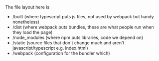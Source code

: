 
The file layout here is 
- /built (where typescript puts js files, not used by webpack but handy nonetheless)
- /dist (where webpack puts bundles, these are what people run when they load the page)
- /node_modules (where npm puts libraries, code we depend on)
- /static (source files that don't change much and aren't javascript/typescript e.g. index.html)
- /webpack (configuration for the bundler which)